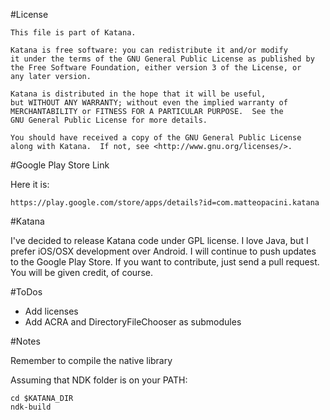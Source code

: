 #License

	This file is part of Katana.

	Katana is free software: you can redistribute it and/or modify
    it under the terms of the GNU General Public License as published by
    the Free Software Foundation, either version 3 of the License, or
	any later version.

    Katana is distributed in the hope that it will be useful,
    but WITHOUT ANY WARRANTY; without even the implied warranty of
    MERCHANTABILITY or FITNESS FOR A PARTICULAR PURPOSE.  See the
    GNU General Public License for more details.

    You should have received a copy of the GNU General Public License
    along with Katana.  If not, see <http://www.gnu.org/licenses/>.
	

#Google Play Store Link

Here it is:

	https://play.google.com/store/apps/details?id=com.matteopacini.katana

#Katana

I've decided to release Katana code under GPL license.
I love Java, but I prefer iOS/OSX development over Android.
I will continue to push updates to the Google Play Store.
If you want to contribute, just send a pull request.
You will be given credit, of course.

#ToDos

- Add licenses
- Add ACRA and DirectoryFileChooser as submodules

#Notes

Remember to compile the native library

Assuming that NDK folder is on your PATH:

	cd $KATANA_DIR
	ndk-build